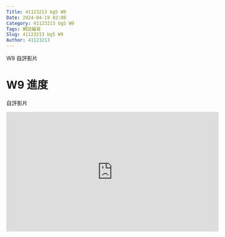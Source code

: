 ```yaml
---
Title: 41123213 bg5 W9
Date: 2024-04-19 02:00
Category: 41123213 bg5 W9
Tags: 網誌編寫
Slug: 41123213 bg5 W9
Author: 41123213
---
```


W9 自評影片

<!-- PELICAN_END_SUMMARY -->

# W9 進度

自評影片

<iframe width="560" height="315" src="https://www.youtube.com/embed/uJiAT0QkdwM?si=dEHeve99ZFRBdB3L" title="YouTube video player" frameborder="0" allow="accelerometer; autoplay; clipboard-write; encrypted-media; gyroscope; picture-in-picture; web-share" referrerpolicy="strict-origin-when-cross-origin" allowfullscreen></iframe>